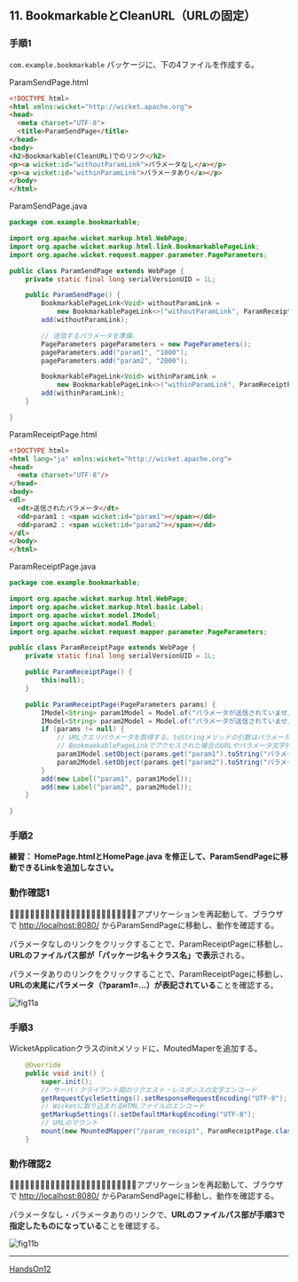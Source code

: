 ## 11. BookmarkableとCleanURL（URLの固定）

### 手順1

`com.example.bookmarkable` パッケージに、下の4ファイルを作成する。

ParamSendPage.html

```html
<!DOCTYPE html>
<html xmlns:wicket="http://wicket.apache.org">
<head>
  <meta charset="UTF-8">
  <title>ParamSendPage</title>
</head>
<body>
<h2>Bookmarkable(CleanURL)でのリンク</h2>
<p><a wicket:id="withoutParamLink">パラメータなし</a></p>
<p><a wicket:id="withinParamLink">パラメータあり</a></p>
</body>
</html>
```

ParamSendPage.java

```java
package com.example.bookmarkable;

import org.apache.wicket.markup.html.WebPage;
import org.apache.wicket.markup.html.link.BookmarkablePageLink;
import org.apache.wicket.request.mapper.parameter.PageParameters;

public class ParamSendPage extends WebPage {
	private static final long serialVersionUID = 1L;

	public ParamSendPage() {
		BookmarkablePageLink<Void> withoutParamLink =
			new BookmarkablePageLink<>("withoutParamLink", ParamReceiptPage.class);
		add(withoutParamLink);

		// 送信するパラメータを準備.
		PageParameters pageParameters = new PageParameters();
		pageParameters.add("param1", "1000");
		pageParameters.add("param2", "2000");

		BookmarkablePageLink<Void> withinParamLink =
			new BookmarkablePageLink<>("withinParamLink", ParamReceiptPage.class, pageParameters);
		add(withinParamLink);
	}

}
```

ParamReceiptPage.html

```html
<!DOCTYPE html>
<html lang="ja" xmlns:wicket="http://wicket.apache.org">
<head>
  <meta charset="UTF-8"/>
</head>
<body>
<dl>
  <dt>送信されたパラメータ</dt>
  <dd>param1 : <span wicket:id="param1"></span></dd>
  <dd>param2 : <span wicket:id="param2"></span></dd>
</dl>
</body>
</html>
```

ParamReceiptPage.java

```java
package com.example.bookmarkable;

import org.apache.wicket.markup.html.WebPage;
import org.apache.wicket.markup.html.basic.Label;
import org.apache.wicket.model.IModel;
import org.apache.wicket.model.Model;
import org.apache.wicket.request.mapper.parameter.PageParameters;

public class ParamReceiptPage extends WebPage {
	private static final long serialVersionUID = 1L;

	public ParamReceiptPage() {
		this(null);
	}

	public ParamReceiptPage(PageParameters params) {
		IModel<String> param1Model = Model.of("パラメータが送信されていません");
		IModel<String> param2Model = Model.of("パラメータが送信されていません");
		if (params != null) {
			// URLクエリパラメータを取得する。toStringメソッドの引数はパラメータの値が無いときの初期値.
			// BookmaekablePageLinkでアクセスされた場合のURLやパラメータ文字列形式の設定は WebApplication クラスのサブクラスで行います.
			param1Model.setObject(params.get("param1").toString("パラメータがありません"));
			param2Model.setObject(params.get("param2").toString("パラメータがありません"));
		}
		add(new Label("param1", param1Model));
		add(new Label("param2", param2Model));
	}

}
```
### 手順2

**練習： HomePage.htmlとHomePage.java を修正して、ParamSendPageに移動できるLinkを追加しなさい。**

### 動作確認1

􏰘􏰙􏰒􏰏􏰚􏰎􏰛􏰁􏰑􏰜􏰝􏰉􏰊􏰞􏰟􏰈􏰐􏰌􏰓􏰠􏰠􏰄􏰍􏰡􏰀アプリケーションを再起動して、ブラウザで [http://localhost:8080/](http://localhost:8080/)  からParamSendPageに移動し、動作を確認する。

パラメータなしのリンクをクリックすることで、ParamReceiptPageに移動し、**URLのファイルパス部が「パッケージ名＋クラス名」で表示**される。

パラメータありのリンクをクリックすることで、ParamReceiptPageに移動し、**URLの末尾にパラメータ（?param1=...）が表記されている**ことを確認する。


![fig11a](./fig11a.png)

### 手順3

WicketApplicationクラスのinitメソッドに、MoutedMaperを追加する。

```java
	@Override
	public void init() {
		super.init();
		// サーバ・クライアント間のリクエスト・レスポンスの文字エンコード
		getRequestCycleSettings().setResponseRequestEncoding("UTF-8");
		// Wicketに取り込まれるHTMLファイルのエンコード
		getMarkupSettings().setDefaultMarkupEncoding("UTF-8");
		// URLのマウント
		mount(new MountedMapper("/param_receipt", ParamReceiptPage.class, new UrlPathPageParametersEncoder()));
	}
```

### 動作確認2

􏰘􏰙􏰒􏰏􏰚􏰎􏰛􏰁􏰑􏰜􏰝􏰉􏰊􏰞􏰟􏰈􏰐􏰌􏰓􏰠􏰠􏰄􏰍􏰡􏰀アプリケーションを再起動して、ブラウザで [http://localhost:8080/](http://localhost:8080/)  からParamSendPageに移動し、動作を確認する。

パラメータなし・パラメータありのリンクで、**URLのファイルパス部が手順3で指定したものになっている**ことを確認する。

![fig11b](./fig11b.png)

----

[HandsOn12](HandsOn12.md)